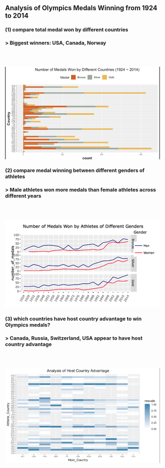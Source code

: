 ## Analysis of Olympics Medals Winning from 1924 to 2014

### (1) compare total medal won by different countries    
### > Biggest winners: USA, Canada, Norway
<br><br><br>
![total](https://github.com/eddiecylin/data-visualization/blob/master/olympics/total_medals.png)

### (2) compare medal winning between different genders of athletes  
### > Male athletes won more medals than female athletes across different years
<br><br><br>
![genders](https://github.com/eddiecylin/data-visualization/blob/master/olympics/genders.png)

### (3) which countries have host country advantage to win Olympics medals?    
### > Canada, Russia, Switzerland, USA appear to have host country advantage
<br><br><br>
![host](https://github.com/eddiecylin/data-visualization/blob/master/olympics/host_advantage.png)
